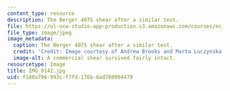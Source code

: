 ```yaml
---
content_type: resource
description: The Berger 4075 shear after a similar test.
file: https://ol-ocw-studio-app-production.s3.amazonaws.com/courses/ec-s06-design-for-demining-spring-2007/f180a796993cf7fd176b6ad760904479_IMG_0142.jpg
file_type: image/jpeg
image_metadata:
  caption: The Berger 4075 shear after a similar test.
  credit: 'Credit: Image courtesy of Andrew Brooks and Marta Luczynska.'
  image-alt: A commercial shear survived fairly intact.
resourcetype: Image
title: IMG_0142.jpg
uid: f180a796-993c-f7fd-176b-6ad760904479
---
```

